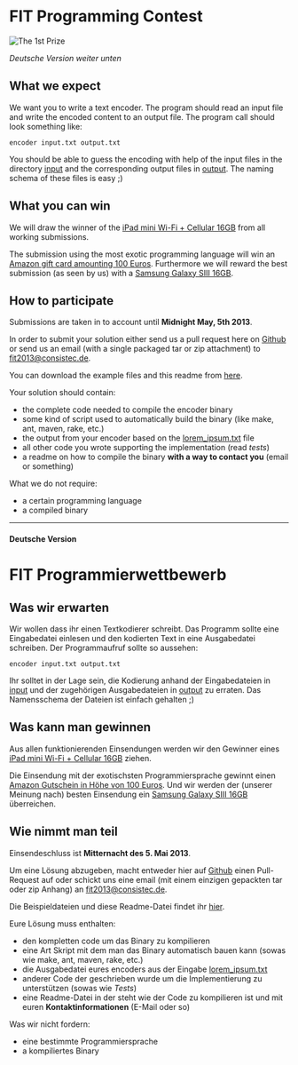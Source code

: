 # FIT Programming Contest

![The 1st Prize](http://images.apple.com/ipad-mini/overview/images/hero.jpg)

_Deutsche Version weiter unten_

## What we expect

We want you to write a text encoder. The program should read an input file and write the encoded content to an output file. The program call should look something like:

    encoder input.txt output.txt

You should be able to guess the encoding with help of the input files in the directory [input](/input/) and the corresponding output files in [output](/output/). The naming schema of these files is easy ;)

## What you can win

We will draw the winner of the [iPad mini Wi-Fi + Cellular 16GB](http://www.apple.com/ipad-mini/overview/) from all working submissions.  
  
The submission using the most exotic programming language will win an [Amazon gift card amounting 100 Euros](http://www.amazon.de/gp/gc/). Furthermore we will reward the best submission (as seen by us) with a [Samsung Galaxy SIII 16GB](http://www.samsung.com/uk/consumer/mobile-devices/smartphones/android/GT-I9300MBDBTU).

## How to participate

Submissions are taken in to account until **Midnight May, 5th 2013**.  
  
In order to submit your solution either send us a pull request here on [Github](https://github.com/consistec/fit2013) or send us an email (with a single packaged tar or zip attachment) to [fit2013@consistec.de](mailto:fit2013@consistec.de).  
  
You can download the example files and this readme from [here](https://github.com/consistec/fit2013/archive/master.zip).  
  
Your solution should contain:

-  the complete code needed to compile the encoder binary
-  some kind of script used to automatically build the binary (like make, ant, maven, rake, etc.)
-  the output from your encoder based on the [lorem_ipsum.txt](/input/lorem_ipsum.txt) file
-  all other code you wrote supporting the implementation (read _tests_)
-  a readme on how to compile the binary **with a way to contact you** (email or something)  
  
What we do not require:

-  a certain programming language
-  a compiled binary

____

#### Deutsche Version

# FIT Programmierwettbewerb

## Was wir erwarten

Wir wollen dass ihr einen Textkodierer schreibt. Das Programm sollte eine Eingabedatei einlesen und den kodierten Text in eine Ausgabedatei schreiben. Der Programmaufruf sollte so aussehen:

    encoder input.txt output.txt

Ihr solltet in der Lage sein, die Kodierung anhand der Eingabedateien in [input](/input/) und der zugehörigen Ausgabedateien in [output](/output/) zu erraten. Das Namensschema der Dateien ist einfach gehalten ;)

## Was kann man gewinnen

Aus allen funktionierenden Einsendungen werden wir den Gewinner eines [iPad mini Wi-Fi + Cellular 16GB](http://www.apple.com/de/ipad-mini/overview/) ziehen.  
  
 Die Einsendung mit der exotischsten Programmiersprache gewinnt einen [Amazon Gutschein in Höhe von 100 Euros](http://www.amazon.de/gp/gc/). Und wir werden der (unserer Meinung nach) besten Einsendung ein [Samsung Galaxy SIII 16GB](http://www.samsung.com/de/consumer/mobile-device/mobilephones/smartphones/GT-I9300MBDDBT) überreichen.

## Wie nimmt man teil

Einsendeschluss ist **Mitternacht des 5. Mai 2013**.  
  
Um eine Lösung abzugeben, macht entweder hier auf [Github](https://github.com/consistec/fit2013) einen Pull-Request auf oder schickt uns eine email (mit einem einzigen gepackten tar oder zip Anhang) an [fit2013@consistec.de](mailto:fit2013@consistec.de). 
  
Die Beispieldateien und diese Readme-Datei findet ihr [hier](https://github.com/consistec/fit2013/archive/master.zip).   
  
Eure Lösung muss enthalten:

-  den kompletten code um das Binary zu kompilieren
-  eine Art Skript mit dem man das Binary automatisch bauen kann (sowas wie make, ant, maven, rake, etc.)
-  die Ausgabedatei eures encoders aus der Eingabe [lorem_ipsum.txt](/input/lorem_ipsum.txt)
-  anderer Code der geschrieben wurde um die Implementierung zu unterstützen (sowas wie _Tests_)
-  eine Readme-Datei in der steht wie der Code zu kompilieren ist und mit euren **Kontaktinformationen** (E-Mail oder so)

Was wir nicht fordern:

-  eine bestimmte Programmiersprache
-  a kompiliertes Binary